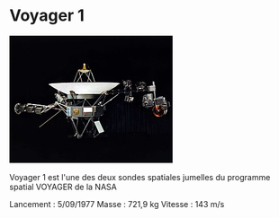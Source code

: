 # Voyager 1

![photo de Voyager 1](Voyager1.png)

Voyager 1 est l'une des deux sondes spatiales jumelles du programme spatial VOYAGER de la NASA 

Lancement : 5/09/1977
Masse : 721,9 kg
Vitesse : 143 m/s
